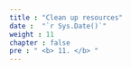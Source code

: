 ```yaml
---
title : "Clean up resources"
date :  "`r Sys.Date()`" 
weight : 11
chapter : false
pre : " <b> 11. </b> "
---
```


